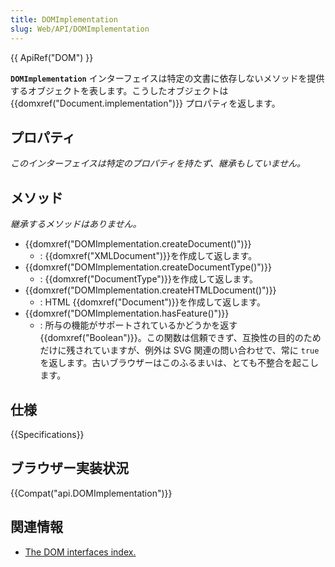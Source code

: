 ```yaml
---
title: DOMImplementation
slug: Web/API/DOMImplementation
---
```


{{ ApiRef("DOM") }}

**`DOMImplementation`** インターフェイスは特定の文書に依存しないメソッドを提供するオブジェクトを表します。こうしたオブジェクトは{{domxref("Document.implementation")}} プロパティを返します。

## プロパティ

_このインターフェイスは特定のプロパティを持たず、継承もしていません。_

## メソッド

_継承するメソッドはありません。_

- {{domxref("DOMImplementation.createDocument()")}}
  - : {{domxref("XMLDocument")}}を作成して返します。
- {{domxref("DOMImplementation.createDocumentType()")}}
  - : {{domxref("DocumentType")}}を作成して返します。
- {{domxref("DOMImplementation.createHTMLDocument()")}}
  - : HTML {{domxref("Document")}}を作成して返します。
- {{domxref("DOMImplementation.hasFeature()")}}
  - : 所与の機能がサポートされているかどうかを返す{{domxref("Boolean")}}。この関数は信頼できず、互換性の目的のためだけに残されていますが、例外は SVG 関連の問い合わせで、常に `true`を返します。古いブラウザーはこのふるまいは、とても不整合を起こします。

## 仕様

{{Specifications}}

## ブラウザー実装状況

{{Compat("api.DOMImplementation")}}

## 関連情報

- [The DOM interfaces index.](/ja/docs/DOM/DOM_Reference '/ja/docs/DOM/DOM_Reference"')
